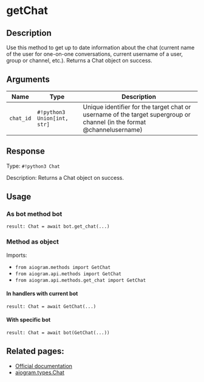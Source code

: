 # getChat

## Description

Use this method to get up to date information about the chat (current name of the user for one-on-one conversations, current username of a user, group or channel, etc.). Returns a Chat object on success.


## Arguments

| Name | Type | Description |
| - | - | - |
| `chat_id` | `#!python3 Union[int, str]` | Unique identifier for the target chat or username of the target supergroup or channel (in the format @channelusername) |



## Response

Type: `#!python3 Chat`

Description: Returns a Chat object on success.


## Usage


### As bot method bot

```python3
result: Chat = await bot.get_chat(...)
```

### Method as object

Imports:

- `from aiogram.methods import GetChat`
- `from aiogram.api.methods import GetChat`
- `from aiogram.api.methods.get_chat import GetChat`

#### In handlers with current bot
```python3
result: Chat = await GetChat(...)
```

#### With specific bot
```python3
result: Chat = await bot(GetChat(...))
```



## Related pages:

- [Official documentation](https://core.telegram.org/bots/api#getchat)
- [aiogram.types.Chat](../types/chat.md)
